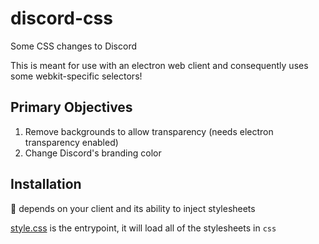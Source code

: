 # discord-css

Some CSS changes to Discord

This is meant for use with an electron web client and consequently uses some webkit-specific selectors!

## Primary Objectives

1. Remove backgrounds to allow transparency (needs electron transparency enabled)
2. Change Discord's branding color

## Installation

🤷 depends on your client and its ability to inject stylesheets

[style.css](style.css) is the entrypoint, it will load all of the stylesheets in `css`
